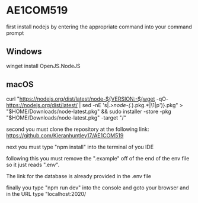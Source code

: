 # AE1COM519

first install nodejs by entering the appropriate command into your command prompt 

## Windows
winget install OpenJS.NodeJS

## macOS
curl "https://nodejs.org/dist/latest/node-${VERSION:-$(wget -qO- https://nodejs.org/dist/latest/ | sed -nE 's|.*>node-(.*)\.pkg</a>.*|\1|p')}.pkg" > "$HOME/Downloads/node-latest.pkg" && sudo installer -store -pkg "$HOME/Downloads/node-latest.pkg" -target "/"

second you must clone the repository at the following link:
https://github.com/Kieranhuntley17/AE1COM519

next you must type "npm install" into the terminal of you IDE

following this you must remove the ".example" off of the end of the env file so it just reads ".env".

The link for the database is already provided in the .env file

finally you type "npm run dev" into the console and goto your browser and in the URL type "localhost:2020/

